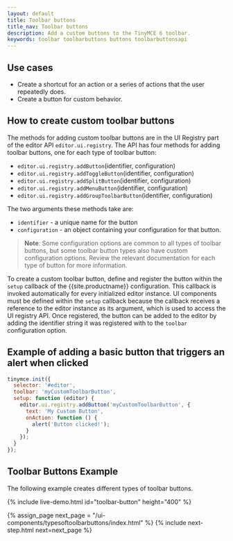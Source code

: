 ```yaml
---
layout: default
title: Toolbar buttons
title_nav: Toolbar buttons
description: Add a custom buttons to the TinyMCE 6 toolbar.
keywords: toolbar toolbarbuttons buttons toolbarbuttonsapi
---
```


## Use cases

* Create a shortcut for an action or a series of actions that the user repeatedly does.
* Create a button for custom behavior.

## How to create custom toolbar buttons

The methods for adding custom toolbar buttons are in the UI Registry part of the editor API `editor.ui.registry`. The API has four methods for adding toolbar buttons, one for each type of toolbar button:

* `editor.ui.registry.addButton`(identifier, configuration)
* `editor.ui.registry.addToggleButton`(identifier, configuration)
* `editor.ui.registry.addSplitButton`(identifier, configuration)
* `editor.ui.registry.addMenuButton`(identifier, configuration)
* `editor.ui.registry.addGroupToolbarButton`(identifier, configuration)

The two arguments these methods take are:

* `identifier` - a unique name for the button
* `configuration` - an object containing your configuration for that button.

> **Note**: Some configuration options are common to all types of toolbar buttons, but some toolbar button types also have custom configuration options. Review the relevant documentation for each type of button for more information.

To create a custom toolbar button, define and register the button within the `setup` callback of the {{site.productname}} configuration. This callback is invoked automatically for every initialized editor instance. UI components must be defined within the `setup` callback because the callback receives a reference to the editor instance as its argument, which is used to access the UI registry API. Once registered, the button can be added to the editor by adding the identifier string it was registered with to the `toolbar` configuration option.

## Example of adding a basic button that triggers an alert when clicked

```js
tinymce.init({
  selector: '#editor',
  toolbar: 'myCustomToolbarButton',
  setup: function (editor) {
    editor.ui.registry.addButton('myCustomToolbarButton', {
      text: 'My Custom Button',
      onAction: function () {
        alert('Button clicked!');
      }
    });
  }
});
```

## Toolbar Buttons Example

The following example creates different types of toolbar buttons.

{% include live-demo.html id="toolbar-button" height="400" %}

{% assign_page next_page = "/ui-components/typesoftoolbarbuttons/index.html" %}
{% include next-step.html next=next_page %}